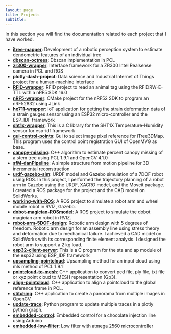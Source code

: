 ```yaml
---
layout: page
title: Projects
subtitle: 
---
```

<div style="text-align: justify ">
In this section you will find the documentation related to each project that I have worked. 
</div>

- [<b>itree-mapper</b>](./itree-mapper/info.md): Development of a robotic perception system to estimate dendometric features of an individual tree
- [<b>dbscan-octrees</b>](./dbscan-pcl/info.md): Dbscan implementation in PCL
- [<b>zr300-wrapper</b>](./zr300-interface/info.md): Interface framework for a ZR300 Intel Realsense camera in PCL and ROS
- <b>plotly-dash-project</b>: Data science and Industrial Internet of Things project for a human-machine interface 
- [<b>RFID-wrapper</b>](./rfid-animal-tag/info.md): RFID project to read an animal tag using the RFIDRW-E-TTL with a nRF5 SDK 16.0
- [<b>nRF5-wrapper</b>](./nrf5-framework/info.md): CMake project for the nRF52 SDK to program an nRF52832 using JLink
- [<b>hx711-wrapper</b>](./hx711-interface/info.md): IoT application for getting the strain deformation data of a strain gauges sensor using an ESP32 micro-controller and the ESP_IDF framework
- [<b>sht1x-wrapper</b>](./sht1x-interface/info.md): This is a C library for the SHT1X Temperature-Humidity sensor for esp-idf framework
- [<b>gui-control-points</b>](./gui-control-points/info.md): Gui to select image pixel reference for iTree3DMap. This program uses the control point registration GUI of OpenMVG as base.
- [<b>canopy-missing</b>](./canopy-missing/info.md): C++ algorithm to estimate percent canopy missing of a stem tree using PCL 1.9.1 and OpenCV 4.1.0
- [<b>sfM-danPipeline</b>](./sfm-dan/info.md): A simple structure from motion pipeline for 3D incremental reconstruction
- [<b>urdf-gazebo-sim</b>](./urdf-sim/info.md): URDF model and Gazebo simulation of a 7DOF robot using ROS. In this project, I performed the trajectory planning of a robot arm in Gazebo using the URDF, XACRO model, and the Moveit package. I created a ROS package for the project and the CAD model on SolidWorks.
- [<b>working-with-ROS</b>](./working-with-ros/info.md): A ROS project to simulate a robot arm and wheel mobile robot in RVIZ, Gazebo.  
- [<b>dobot-magician-ROSmodel</b>](./dobot-ros-model/info.md): A ROS project to simulate the dobot magician arm robot in RVIZ.
- [<b>robot-arm-5DOF-design</b>](./robot-arm-design/info.md): Robotic arm design with 5 degrees of freedom. Robotic arm design for an assembly line using stress theory and deformation due to mechanical failure. I achieved a CAD model on SolidWorks with its corresponding finite element analysis. I designed the robot arm to support a 2 kg load.
- [<b>esp32-client-server</b>](./esp32-client/info.md): This is a C program for the sta and ap module of the esp32 using ESP_IDF framework
- [<b>upsampling-pointcloud</b>](./upsampling-cloud/info.md): Upsampling method for an input cloud using mls method of PCL 1.9.1
- [<b>pointcloud-to-mesh</b>](./pointcloud-mesh/info.md): C++ application to convert pcd file, ply file, txt file or xyz point cloud to MESH representation (Gp3).
- [<b>align-pointcloud</b>](./align-cloud/info.md): C++ application to align a pointcloud to the global reference frame in PCL.
- [<b>stitching</b>](./stitching/info.md): C++ application to create a panorama from multiple images in OpenCV.
- [<b>update-trace</b>](./update-trace/info.md): Python program to update multiple traces in a plotly python graph.
- [<b>embedded-control</b>](./chocolate-project/info.md): Embedded control for a chocolate injection line using Arduino
- [<b>embedded-low-filter</b>](./low-filter/info.md): Low filter with atmega 2560 microcontroller

